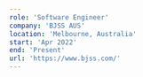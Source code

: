 ```yaml
---
role: 'Software Engineer'
company: 'BJSS AUS'
location: 'Melbourne, Australia'
start: 'Apr 2022'
end: 'Present'
url: 'https://www.bjss.com/'
---
```



